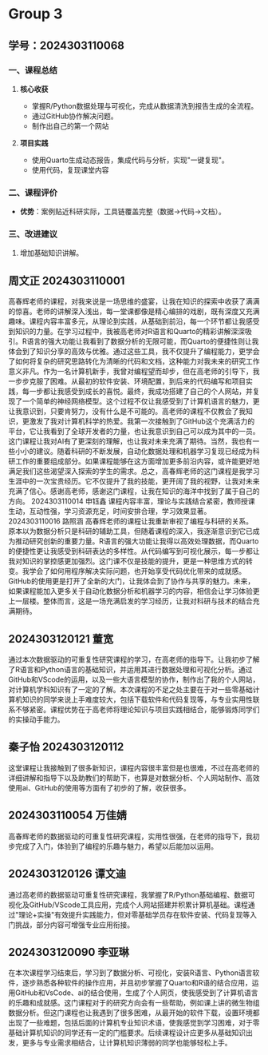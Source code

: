 # Group 3



## 学号：2024303110068

### 一、课程总结  

1. **核心收获**  
   - 掌握R/Python数据处理与可视化，完成从数据清洗到报告生成的全流程。  
   - 通过GitHub协作解决问题。
   - 制作出自己的第一个网站

2. **项目实践**  
   - 使用Quarto生成动态报告，集成代码与分析，实现"一键复现"。  
   - 使用代码，复现课堂内容

### 二、课程评价

- **优势**：案例贴近科研实际，工具链覆盖完整（数据→代码→文档）。    

### 三、改进建议  

1. 增加基础知识讲解。  
 
## 周文正 2024303110001

高春辉老师的课程，对我来说是一场思维的盛宴，让我在知识的探索中收获了满满的惊喜。老师的讲解深入浅出，每一堂课都像是精心编排的戏剧，既有深度又充满趣味。课程内容丰富多元，从理论到实践，从基础到前沿，每一个环节都让我感受到知识的力量。在学习过程中，我被高老师对R语言和Quarto的精彩讲解深深吸引。R语言的强大功能让我看到了数据分析的无限可能，而Quarto的便捷性则让我体会到了知识分享的高效与优雅。通过这些工具，我不仅提升了编程能力，更学会了如何将复杂的研究思路转化为清晰的代码和文档，这种能力对我未来的研究工作意义非凡。作为一名计算机新手，我曾对编程望而却步，但在高老师的引导下，我一步步克服了困难。从最初的软件安装、环境配置，到后来的代码编写和项目实践，每一步都让我感受到成长的喜悦。最终，我成功搭建了自己的个人网站，并复现了一个简单的神经网络模型。这个过程不仅让我感受到了计算机语言的魅力，更让我意识到，只要肯努力，没有什么是不可能的。高老师的课程不仅教会了我知识，更激发了我对计算机科学的热爱。我第一次接触到了GitHub这个充满活力的平台，它让我看到了全球开发者的力量，也让我意识到自己可以成为其中的一员。这门课程让我对AI有了更深刻的理解，也让我对未来充满了期待。当然，我也有一些小小的建议。随着科研的不断发展，自动化数据处理和机器学习复现已经成为科研工作的重要组成部分。如果课程能够在这方面增加更多前沿内容，或许能更好地满足我们这些渴望深入探索的学生的需求。总之，高春辉老师的这门课程是我学习生涯中的一次宝贵经历。它不仅提升了我的技能，更开阔了我的视野，让我对未来充满了信心。感谢高老师，感谢这门课程，让我在知识的海洋中找到了属于自己的方向。
2024303110014 申钰鑫 课程内容丰富，理论与实践结合紧密，教师授课生动，互动性强，学习资源充足，时间安排合理，学习效果显著。
2024303110016 路照涵 高春辉老师的课程让我重新审视了编程与科研的关系。原本以为数据分析只是科研的辅助工具，但随着课程的深入，我逐渐意识到它已成为推动研究创新的重要力量。R语言的强大功能让我得以高效处理数据，而Quarto的便捷性更让我感受到科研表达的多样性。从代码编写到可视化展示，每一步都让我对知识的掌控感更加强烈。这门课不仅是技能的提升，更是一种思维方式的转变。我学会了如何用程序解决实际问题，也开始享受代码优化带来的成就感。GitHub的使用更是打开了全新的大门，让我体会到了协作与共享的魅力。未来，如果课程能加入更多关于自动化数据分析和机器学习的内容，相信会让学习体验更上一层楼。整体而言，这是一场充满启发的学习经历，让我对科研与技术的结合充满期待。


##  2024303120121 董宽

通过本次数据驱动的可重复性研究课程的学习，在高老师的指导下。让我初步了解了R语言和Python语言的基础知识，并运用其进行数据处理和可视化分析。通过GitHub和VScode的运用，以及一些大语言模型的协作，制作出了我的个人网站，对计算机学科知识有了一定的了解。本次课程的不足之处主要在于对一些零基础计算机知识的同学来说上手难度较大，包括下载软件和代码复现等，与专业实用性联系不够紧密。课程优势在于高老师将理论知识与项目实践相结合，能够锻炼同学们的实操动手能力。

## 秦子怡 2024303120112

这堂课程让我接触到了很多新知识，课程内容很丰富但是也很难，不过在高老师的详细讲解和指导下以及助教们的帮助下，也算是对数据分析、个人网站制作、高效使用ai、GitHub的使用等方面有了初步的了解，收获很多。

##  2024303110054 万佳婧

高春辉老师的数据驱动的可重复性研究课程，实用性很强，在老师的指导下，我初步完成了入门，体验到了编程的乐趣与魅力，希望以后能加以运用。


##  2024303120126 谭文迪

通过高老师的数据驱动可重复性研究课程，我掌握了R/Python基础编程、数据可视化及GitHub/VScode工具应用，完成个人网站搭建并积累计算机基础。课程通过"理论+实操"有效提升实践能力，但对零基础学员存在软件安装、代码复现等入门挑战，部分内容可增强专业应用衔接。


##  2024303120090 李亚琳

在本次课程学习结束后，学习到了数据分析、可视化，安装R语言、Python语言软件，逐步熟悉各种软件的操作应用，并且初步掌握了Quarto和R语的结合应用，运用GitHub和VsCode、ai的结合使用，生成了个人网页，使我感受到了计算机语言的乐趣和成就感。这门课程对于的研究方向会有一些帮助，例如课上讲的微生物组数据分析。但这门课程也让我遇到了很多困难，从最开始的软件下载，设置环境都出现了一些难题，包括后面的计算机专业知识术语，使我感觉到学习困难，对于零基础计算机知识的同学还有一定的门槛要求。后续课程设计应更多从基础知识出发，更多与专业需求相结合，让计算机知识薄弱的同学也能够轻松上手。
